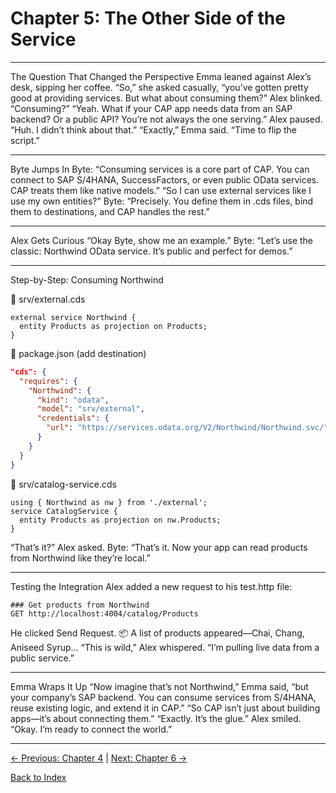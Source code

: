 # Chapter 5: The Other Side of the Service

---

The Question That Changed the Perspective
Emma leaned against Alex’s desk, sipping her coffee.
“So,” she asked casually, “you’ve gotten pretty good at providing services. But what about consuming them?”
Alex blinked. “Consuming?”
“Yeah. What if your CAP app needs data from an SAP backend? Or a public API? You’re not always the one serving.”
Alex paused. “Huh. I didn’t think about that.”
“Exactly,” Emma said. “Time to flip the script.”

---

Byte Jumps In
Byte: “Consuming services is a core part of CAP. You can connect to SAP S/4HANA, SuccessFactors, or even public OData services. CAP treats them like native models.”
“So I can use external services like I use my own entities?”
Byte: “Precisely. You define them in .cds files, bind them to destinations, and CAP handles the rest.”

---

Alex Gets Curious
“Okay Byte, show me an example.”
Byte: “Let’s use the classic: Northwind OData service. It’s public and perfect for demos.”

---

Step-by-Step: Consuming Northwind

📁 srv/external.cds
```cds
external service Northwind {
  entity Products as projection on Products;
}
```

📁 package.json (add destination)
```json
"cds": {
  "requires": {
    "Northwind": {
      "kind": "odata",
      "model": "srv/external",
      "credentials": {
        "url": "https://services.odata.org/V2/Northwind/Northwind.svc/"
      }
    }
  }
}
```

📁 srv/catalog-service.cds
```cds
using { Northwind as nw } from './external';
service CatalogService {
  entity Products as projection on nw.Products;
}
```

“That’s it?” Alex asked.
Byte: “That’s it. Now your app can read products from Northwind like they’re local.”

---

Testing the Integration
Alex added a new request to his test.http file:
```
### Get products from Northwind
GET http://localhost:4004/catalog/Products
```
He clicked Send Request.
📦 A list of products appeared—Chai, Chang, Aniseed Syrup...
“This is wild,” Alex whispered. “I’m pulling live data from a public service.”

---

Emma Wraps It Up
“Now imagine that’s not Northwind,” Emma said, “but your company’s SAP backend. You can consume services from S/4HANA, reuse existing logic, and extend it in CAP.”
“So CAP isn’t just about building apps—it’s about connecting them.”
“Exactly. It’s the glue.”
Alex smiled.
“Okay. I’m ready to connect the world.”

---

[← Previous: Chapter 4](Chapter-4.md) | [Next: Chapter 6 →](Chapter-6.md)

[Back to Index](README.md)
